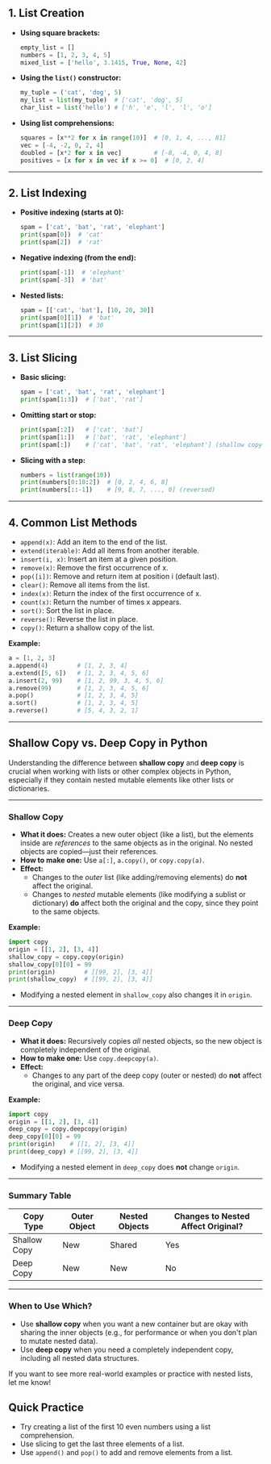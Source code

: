 ## 1. List Creation

- **Using square brackets:**
  ```python
  empty_list = []
  numbers = [1, 2, 3, 4, 5]
  mixed_list = ['hello', 3.1415, True, None, 42]
  ```
- **Using the `list()` constructor:**
  ```python
  my_tuple = ('cat', 'dog', 5)
  my_list = list(my_tuple)  # ['cat', 'dog', 5]
  char_list = list('hello') # ['h', 'e', 'l', 'l', 'o']
  ```
- **Using list comprehensions:**
  ```python
  squares = [x**2 for x in range(10)]  # [0, 1, 4, ..., 81]
  vec = [-4, -2, 0, 2, 4]
  doubled = [x*2 for x in vec]         # [-8, -4, 0, 4, 8]
  positives = [x for x in vec if x >= 0]  # [0, 2, 4]
  ```

***
## 2. List Indexing

- **Positive indexing (starts at 0):**
  ```python
  spam = ['cat', 'bat', 'rat', 'elephant']
  print(spam[0])  # 'cat'
  print(spam[2])  # 'rat'
  ```
- **Negative indexing (from the end):**
  ```python
  print(spam[-1])  # 'elephant'
  print(spam[-3])  # 'bat'
  ```
- **Nested lists:**
  ```python
  spam = [['cat', 'bat'], [10, 20, 30]]
  print(spam[0][1])  # 'bat'
  print(spam[1][2])  # 30
  ```

***

## 3. List Slicing

- **Basic slicing:**
  ```python
  spam = ['cat', 'bat', 'rat', 'elephant']
  print(spam[1:3])  # ['bat', 'rat']
  ```
- **Omitting start or stop:**
  ```python
  print(spam[:2])   # ['cat', 'bat']
  print(spam[1:])   # ['bat', 'rat', 'elephant']
  print(spam[:])    # ['cat', 'bat', 'rat', 'elephant'] (shallow copy)
  ```
- **Slicing with a step:**
  ```python
  numbers = list(range(10))
  print(numbers[0:10:2])  # [0, 2, 4, 6, 8]
  print(numbers[::-1])    # [9, 8, 7, ..., 0] (reversed)
  ```

***

## 4. Common List Methods

- `append(x)`: Add an item to the end of the list.
- `extend(iterable)`: Add all items from another iterable.
- `insert(i, x)`: Insert an item at a given position.
- `remove(x)`: Remove the first occurrence of x.
- `pop([i])`: Remove and return item at position i (default last).
- `clear()`: Remove all items from the list.
- `index(x)`: Return the index of the first occurrence of x.
- `count(x)`: Return the number of times x appears.
- `sort()`: Sort the list in place.
- `reverse()`: Reverse the list in place.
- `copy()`: Return a shallow copy of the list.

**Example:**
```python
a = [1, 2, 3]
a.append(4)        # [1, 2, 3, 4]
a.extend([5, 6])   # [1, 2, 3, 4, 5, 6]
a.insert(2, 99)    # [1, 2, 99, 3, 4, 5, 6]
a.remove(99)       # [1, 2, 3, 4, 5, 6]
a.pop()            # [1, 2, 3, 4, 5]
a.sort()           # [1, 2, 3, 4, 5]
a.reverse()        # [5, 4, 3, 2, 1]
```

***
## Shallow Copy vs. Deep Copy in Python

Understanding the difference between **shallow copy** and **deep copy** is crucial when working with lists or other complex objects in Python, especially if they contain nested mutable elements like other lists or dictionaries.

***

### **Shallow Copy**
- **What it does:** Creates a new outer object (like a list), but the elements inside are *references* to the same objects as in the original. No nested objects are copied—just their references.
- **How to make one:** Use `a[:]`, `a.copy()`, or `copy.copy(a)`.
- **Effect:**
  - Changes to the *outer* list (like adding/removing elements) do **not** affect the original.
  - Changes to *nested* mutable elements (like modifying a sublist or dictionary) **do** affect both the original and the copy, since they point to the same objects.

**Example:**
```python
import copy
origin = [[1, 2], [3, 4]]
shallow_copy = copy.copy(origin)
shallow_copy[0][0] = 99
print(origin)        # [[99, 2], [3, 4]]
print(shallow_copy)  # [[99, 2], [3, 4]]
```
- Modifying a nested element in `shallow_copy` also changes it in `origin`.

***

### **Deep Copy**
- **What it does:** Recursively copies *all* nested objects, so the new object is completely independent of the original.
- **How to make one:** Use `copy.deepcopy(a)`.
- **Effect:**
  - Changes to any part of the deep copy (outer or nested) do **not** affect the original, and vice versa.

**Example:**
```python
import copy
origin = [[1, 2], [3, 4]]
deep_copy = copy.deepcopy(origin)
deep_copy[0][0] = 99
print(origin)    # [[1, 2], [3, 4]]
print(deep_copy) # [[99, 2], [3, 4]]
```
- Modifying a nested element in `deep_copy` does **not** change `origin`.

***

### **Summary Table**
| Copy Type     | Outer Object | Nested Objects | Changes to Nested Affect Original? |
|---------------|--------------|---------------|------------------------------------|
| Shallow Copy  | New          | Shared        | Yes                                |
| Deep Copy     | New          | New           | No                                 |

***

### **When to Use Which?**
- Use **shallow copy** when you want a new container but are okay with sharing the inner objects (e.g., for performance or when you don't plan to mutate nested data).
- Use **deep copy** when you need a completely independent copy, including all nested data structures.

If you want to see more real-world examples or practice with nested lists, let me know!

## **Quick Practice**
- Try creating a list of the first 10 even numbers using a list comprehension.
- Use slicing to get the last three elements of a list.
- Use `append()` and `pop()` to add and remove elements from a list.
